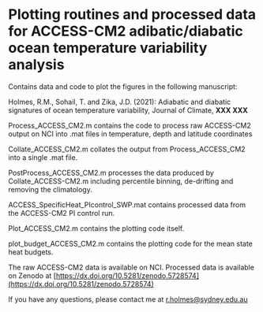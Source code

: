 # Plotting routines and processed data for ACCESS-CM2 adibatic/diabatic ocean temperature variability analysis

Contains data and code to plot the figures in the following manuscript:

Holmes, R.M., Sohail, T. and Zika, J.D. (2021): Adiabatic and diabatic signatures of ocean temperature variability, Journal of Climate, **XXX XXX**

Process_ACCESS_CM2.m contains the code to process raw ACCESS-CM2 output on NCI into .mat files in temperature, depth and latitude coordinates

Collate_ACCESS_CM2.m collates the output from Process_ACCESS_CM2 into a single .mat file.

PostProcess_ACCESS_CM2.m processes the data produced by Collate_ACCESS-CM2.m including percentile binning, de-drifting and removing the climatology.

ACCESS_SpecificHeat_PIcontrol_SWP.mat contains processed data from the ACCESS-CM2 PI control run. 

Plot_ACCESS_CM2.m contains the plotting code itself.

plot_budget_ACCESS_CM2.m contains the plotting code for the mean state heat budgets.

The raw ACCESS-CM2 data is available on NCI. Processed data is available on Zenodo at [https://dx.doi.org/10.5281/zenodo.5728574](https://dx.doi.org/10.5281/zenodo.5728574)

If you have any questions, please contact me at r.holmes@sydney.edu.au
